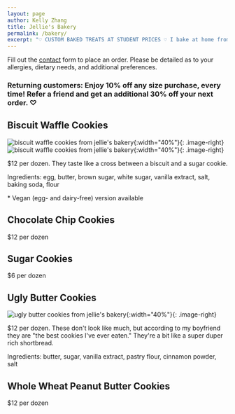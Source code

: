 ```yaml
---
layout: page
author: Kelly Zhang
title: Jellie's Bakery
permalink: /bakery/
excerpt: "♡ CUSTOM BAKED TREATS AT STUDENT PRICES ♡ I bake at home from scratch and would love to share some of my treats with you! Serving Kitchener-Waterloo area."
---
```


Fill out the [contact](/contact) form to place an order. Please be detailed as to your allergies, dietary needs, and additional preferences.

### Returning customers: Enjoy 10% off any size purchase, every time! Refer a friend and get an additional 30% off your next order. ♡

## Biscuit Waffle Cookies

![biscuit waffle cookies from jellie's bakery](/food/images/bakery-biscuit-waffle-cookies.jpg){:width="40%"}{: .image-right} ![biscuit waffle cookies from jellie's bakery](/food/images/bakery-biscuit-waffle-cookies-1.jpg){:width="40%"}{: .image-right}

$12 per dozen. They taste like a cross between a biscuit and a sugar cookie.

Ingredients: egg, butter, brown sugar, white sugar, vanilla extract, salt, baking soda, flour

\* Vegan (egg- and dairy-free) version available

## Chocolate Chip Cookies

$12 per dozen

## Sugar Cookies

$6 per dozen

## Ugly Butter Cookies

![ugly butter cookies from jellie's bakery](/food/images/bakery-biscuit-waffle-cookies.jpg){:width="40%"}{: .image-right}

$12 per dozen. These don't look like much, but according to my boyfriend they are "the best cookies I've ever eaten." They're a bit like a super duper rich shortbread.

Ingredients: butter, sugar, vanilla extract, pastry flour, cinnamon powder, salt

## Whole Wheat Peanut Butter Cookies

$12 per dozen
